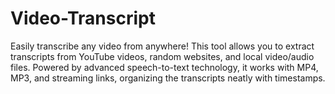 # Video-Transcript
Easily transcribe any video from anywhere! This tool allows you to extract transcripts from YouTube videos, random websites, and local video/audio files. Powered by advanced speech-to-text technology, it works with MP4, MP3, and streaming links, organizing the transcripts neatly with timestamps.
